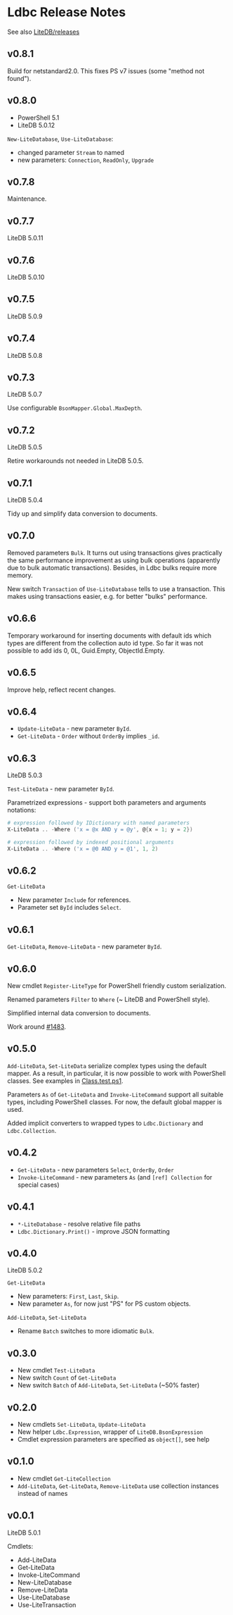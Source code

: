 # Ldbc Release Notes

See also [LiteDB/releases](https://github.com/mbdavid/LiteDB/releases)

## v0.8.1

Build for netstandard2.0.
This fixes PS v7 issues (some "method not found").

## v0.8.0

- PowerShell 5.1
- LiteDB 5.0.12

`New-LiteDatabase`, `Use-LiteDatabase`:

- changed parameter `Stream` to named
- new parameters: `Connection`, `ReadOnly`, `Upgrade`

## v0.7.8

Maintenance.

## v0.7.7

LiteDB 5.0.11

## v0.7.6

LiteDB 5.0.10

## v0.7.5

LiteDB 5.0.9

## v0.7.4

LiteDB 5.0.8

## v0.7.3

LiteDB 5.0.7

Use configurable `BsonMapper.Global.MaxDepth`.

## v0.7.2

LiteDB 5.0.5

Retire workarounds not needed in LiteDB 5.0.5.

## v0.7.1

LiteDB 5.0.4

Tidy up and simplify data conversion to documents.

## v0.7.0

Removed parameters `Bulk`. It turns out using transactions gives practically
the same performance improvement as using bulk operations (apparently due to
bulk automatic transactions). Besides, in Ldbc bulks require more memory.

New switch `Transaction` of `Use-LiteDatabase` tells to use a transaction.
This makes using transactions easier, e.g. for better "bulks" performance.

## v0.6.6

Temporary workaround for inserting documents with default ids which types are
different from the collection auto id type. So far it was not possible to add
ids 0, 0L, Guid.Empty, ObjectId.Empty.

## v0.6.5

Improve help, reflect recent changes.

## v0.6.4

- `Update-LiteData` - new parameter `ById`.
- `Get-LiteData` - `Order` without `OrderBy` implies `_id`.

## v0.6.3

LiteDB 5.0.3

`Test-LiteData` - new parameter `ById`.

Parametrized expressions - support both parameters and arguments notations:

```powershell
# expression followed by IDictionary with named parameters
X-LiteData .. -Where ('x = @x AND y = @y', @{x = 1; y = 2})

# expression followed by indexed positional arguments
X-LiteData .. -Where ('x = @0 AND y = @1', 1, 2)
```

## v0.6.2

`Get-LiteData`

- New parameter `Include` for references.
- Parameter set `ById` includes `Select`.

## v0.6.1

`Get-LiteData`, `Remove-LiteData` - new parameter `ById`.

## v0.6.0

New cmdlet `Register-LiteType` for PowerShell friendly custom serialization.

Renamed parameters `Filter` to `Where` (~ LiteDB and PowerShell style).

Simplified internal data conversion to documents.

Work around [#1483](https://github.com/mbdavid/LiteDB/issues/1483).

## v0.5.0

`Add-LiteData`, `Set-LiteData` serialize complex types using the default mapper.
As a result, in particular, it is now possible to work with PowerShell classes.
See examples in [Class.test.ps1](https://github.com/nightroman/Ldbc/blob/master/Tests/Class.test.ps1).

Parameters `As` of `Get-LiteData` and `Invoke-LiteCommand` support all suitable
types, including PowerShell classes. For now, the default global mapper is used.

Added implicit converters to wrapped types to `Ldbc.Dictionary` and `Ldbc.Collection`.

## v0.4.2

- `Get-LiteData` - new parameters `Select`, `OrderBy`, `Order`
- `Invoke-LiteCommand` - new parameters `As` (and `[ref] Collection` for special cases)

## v0.4.1

- `*-LiteDatabase` - resolve relative file paths
- `Ldbc.Dictionary.Print()` - improve JSON formatting

## v0.4.0

LiteDB 5.0.2

`Get-LiteData`

- New parameters: `First`, `Last`, `Skip`.
- New parameter `As`, for now just "PS" for PS custom objects.

`Add-LiteData`, `Set-LiteData`

- Rename `Batch` switches to more idiomatic `Bulk`.

## v0.3.0

- New cmdlet `Test-LiteData`
- New switch `Count` of `Get-LiteData`
- New switch `Batch` of `Add-LiteData`, `Set-LiteData` (~50% faster)

## v0.2.0

- New cmdlets `Set-LiteData`, `Update-LiteData`
- New helper `Ldbc.Expression`, wrapper of `LiteDB.BsonExpression`
- Cmdlet expression parameters are specified as `object[]`, see help

## v0.1.0

- New cmdlet `Get-LiteCollection`
- `Add-LiteData`, `Get-LiteData`, `Remove-LiteData` use collection instances instead of names

## v0.0.1

LiteDB 5.0.1

Cmdlets:

- Add-LiteData
- Get-LiteData
- Invoke-LiteCommand
- New-LiteDatabase
- Remove-LiteData
- Use-LiteDatabase
- Use-LiteTransaction
